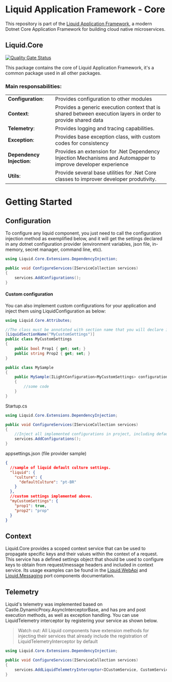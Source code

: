 Liquid Application Framework - Core
===================================

This repository is part of the [Liquid Application Framework](https://github.com/Avanade/Liquid-Application-Framework), a modern Dotnet Core Application Framework for building cloud native microservices.

Liquid.Core
-----------

[![Quality Gate Status](https://sonarcloud.io/api/project_badges/measure?project=Avanade_Liquid.Core&metric=alert_status)](https://sonarcloud.io/dashboard?id=Avanade_Liquid.Core)

This package contains the core of Liquid Application Framework, it's a common package used in all other packages.

### **Main responsabilities:**
|| |
|---|---|
| **Configuration**:        |Provides configuration to other modules|
| **Context**:              |Provides a generic execution context that is shared between execution layers in order to provide shared data|
| **Telemetry**:            |Provides logging and tracing capabilities.|
| **Exception**:            |Provides base exception class, with custom codes for consistency|
| **Dependency Injection**: |Provides an extension for .Net Dependency Injection Mechanisms and Automapper to improve developer experience|
| **Utils**:                |Provide several base utilities for .Net Core classes to improver developer produtivity.|


Getting Started
===


Configuration
---
To configure any liquid component, you just need to call the configuration injection method as exemplified below, and it will get the settings declared in any dotnet configuration provider (environment variables, json file, in-memory, secret manager, command line, etc). 

```C#
using Liquid.Core.Extensions.DependencyInjection;
```
```C#
public void ConfigureServices(IServiceCollection services)
{
    services.AddConfigurations();
}
```

#### Custom configuration 
You can also implement custom configurations for your application and inject them using LiquidConfiguration as below:

```C#
using Liquid.Core.Attributes;
```
```C#
//The class must be annotated with section name that you will declare in your configuration provider
[LiquidSectionName("MyCustomSettings")]
public class MyCustomSettings
{
    public bool Prop1 { get; set; }
    public string Prop2 { get; set; }
}
```
```C#
public class MySample
{
    public MySample(ILightConfiguration<MyCustomSettings> configuration)
    {
        //some code
    }
}

```

Startup.cs
```C#
using Liquid.Core.Extensions.DependencyInjection;
```
```C#
public void ConfigureServices(IServiceCollection services)
{
    //Inject all implemented configurations in project, including default settings implemented on Liquid components.
    services.AddConfigurations();
}
```
appsettings.json (file provider sample)
```Json
{
  //sample of liquid default culture settings.
  "liquid": {
    "culture": {
      "defaultCulture": "pt-BR"
    }
  },
  //custom settings implemented above.
  "myCustomSettings": {
    "prop1": true,
    "prop2": "prop"
  }
}
```

Context
---
Liquid.Core provides a scoped context service that can be used to propagate specific keys and their values within the context of a request.
This service has a defined settings object that should be used to configure keys to obtain from request/message headers and included in context service. 
Its usage examples can be found in the [Liquid.WebApi](https://github.com/Avanade/Liquid.WebApi#readme) and [Liquid.Messaging](https://github.com/Avanade/Liquid.Messaging#readme) port components documentation.

Telemetry
--

Liquid's telemetry was implemented based on Castle.DynamicProxy.AsyncInterceptorBase, and has pre and post execution methods, as well as exception handling.
You can use LiquidTelemetry interceptor by registering your service as shown below.

>Watch out: All Liquid components have extension methods for injecting their services that already include the registration of LiquidTelemetryInterceptor by default

```C#
using Liquid.Core.Extensions.DependencyInjection;
```
```C#
public void ConfigureServices(IServiceCollection services)
{
    services.AddLiquidTelemetryInterceptor<ICustomService, CustomService>();
}
```